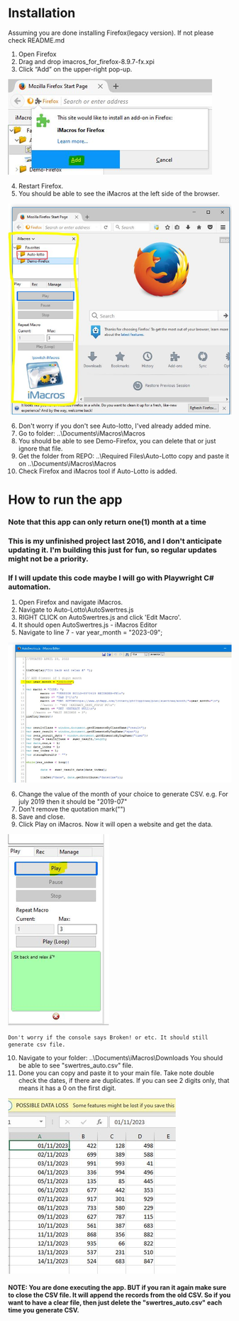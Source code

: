 # Installation

Assuming you are done installing Firefox(legacy version).
If not please check README.md

1. Open Firefox
2. Drag and drop imacros_for_firefox-8.9.7-fx.xpi
3. Click “Add” on the upper-right pop-up. 

![add](https://github.com/chaomein123/AutoSwertres/blob/main/Screenshots/1.JPG)

4. Restart Firefox.
5. You should be able to see the iMacros at the left side of the browser.

![imacros](https://github.com/chaomein123/AutoSwertres/blob/main/Screenshots/2.JPG)

6. Don't worry if you don't see Auto-lotto, I'ved already added mine.
7. Go to folder: ..\Documents\iMacros\Macros
8. You should be able to see Demo-Firefox, you can delete that or just ignore that file.
9. Get the folder from REPO: ..\Required Files\Auto-Lotto copy and paste it on ..\Documents\iMacros\Macros
10. Check Firefox and iMacros tool if Auto-Lotto is added.


# How to run the app
### Note that this app can only return one(1) month at a time
### This is my unfinished project last 2016, and I don't anticipate updating it. I'm building this just for fun, so regular updates might not be a priority.
### If I will update this code maybe I will go with Playwright C# automation.

1. Open Firefox and navigate iMacros.
2. Navigate to Auto-Lotto\AutoSwertres.js
3. RIGHT CLICK on AutoSwertres.js and click 'Edit Macro'.
4. It should open AutoSwertres.js - iMacros Editor
5. Navigate to line 7 - var year_month = "2023-09";

![js](https://github.com/chaomein123/AutoSwertres/blob/main/Screenshots/3.JPG)

6. Change the value of the month of your choice to generate CSV.
	e.g. For july 2019 then it should be "2019-07"
7. Don't remove the quotation mark("")
8. Save and close.
9. Click Play on iMacros. Now it will open a website and get the data.

![play](https://github.com/chaomein123/AutoSwertres/blob/main/Screenshots/4.JPG)

	Don't worry if the console says Broken! or etc. It should still generate csv file.
10. Navigate to your folder: ..\Documents\iMacros\Downloads
	You should be able to see "swertres_auto.csv" file.
11. Done you can copy and paste it to your main file.
	Take note double check the dates, if there are duplicates.
	If you can see 2 digits only, that means it has a 0 on the first digit.

![play](https://github.com/chaomein123/AutoSwertres/blob/main/Screenshots/5.JPG)

#### NOTE: You are done executing the app. BUT if you ran it again make sure to close the CSV file. It will append the records from the old CSV. So if you want to have a clear file, then just delete the "swertres_auto.csv" each time you generate CSV.
